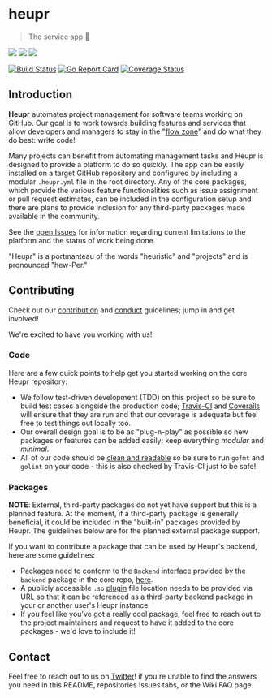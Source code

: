 # heupr

> The service app :wrench:

<img src="https://img.shields.io/badge/solve-problems-blue.svg"> <img src="https://img.shields.io/badge/be-creative-yellow.svg"> <img src="https://img.shields.io/badge/have-fun-red.svg">

[![Build Status](https://travis-ci.org/heupr/heupr.svg?branch=master)](https://travis-ci.org/heupr/heupr) [![Go Report Card](https://goreportcard.com/badge/github.com/heupr/heupr)](https://goreportcard.com/report/github.com/heupr/heupr) [![Coverage Status](https://coveralls.io/repos/github/heupr/heupr/badge.svg?branch=master)](https://coveralls.io/github/heupr/heupr?branch=master)

## Introduction

**Heupr** automates project management for software teams working on GitHub. Our goal is to work towards building features and services that allow developers and managers to stay in the "[flow zone](https://firstround.com/review/track-and-facilitate-your-engineers-flow-states-in-this-simple-way/)" and do what they do best: write code!

Many projects can benefit from automating management tasks and Heupr is designed to provide a platform to do so quickly. The app can be easily installed on a target GitHub repository and configured by including a modular `.heupr.yml` file in the root directory. Any of the core packages, which provide the various feature functionalities such as issue assignment or pull request estimates, can be included in the configuration setup and there are plans to provide inclusion for any third-party packages made available in the community.

See the [open Issues](https://github.com/orgs/heupr/projects/1) for information regarding current limitations to the platform and the status of work being done.

"Heupr" is a portmanteau of the words "heuristic" and "projects" and is pronounced "hew-Per."

## Contributing

Check out our [contribution](https://github.com/heupr/heupr/blob/master/.github/CONTRIBUTING.md) and [conduct](https://github.com/heupr/heupr/blob/master/.github/CODE_OF_CONDUCT.md) guidelines; jump in and get involved!  

We're excited to have you working with us!  

### Code

Here are a few quick points to help get you started working on the core Heupr repository:

- We follow test-driven development (TDD) on this project so be sure to build test cases alongside the production code; [Travis-CI](https://travis-ci.org/heupr/heupr) and [Coveralls](https://coveralls.io/github/heupr/heupr) will ensure that they are run and that our coverage is adequate but feel free to test things out locally too.
- Our overall design goal is to be as "plug-n-play" as possible so new packages or features can be added easily; keep everything _modular_ and _minimal_.
- All of our code should be [clean and readable](https://blog.golang.org/go-fmt-your-code) so be sure to run `gofmt` and `golint` on your code - this is also checked by Travis-CI just to be safe!

### Packages

**NOTE**: External, third-party packages do not yet have support but this is a planned feature. At the moment, if a third-party package is generally beneficial, it could be included in the "built-in" packages provided by Heupr. The guidelines below are for the planned external package support.

If you want to contribute a package that can be used by Heupr's backend, here are some guidelines:

- Packages need to conform to the `Backend` interface provided by the `backend` package in the core repo, [here](https://github.com/heupr/heupr/blob/mini-app/backend/backend.go).
- A publicly accessible `.so` [plugin](https://golang.org/pkg/plugin/) file location needs to be provided via URL so that it can be referenced as a third-party backend package in your or another user's Heupr instance.
- If you feel like you've got a really cool package, feel free to reach out to the project maintainers and request to have it added to the core packages - we'd love to include it!

## Contact

Feel free to reach out to us on [Twitter](https://twitter.com/forstmeier)! if you're unable to find the answers you need in this README, repositories Issues tabs, or the Wiki FAQ page.
